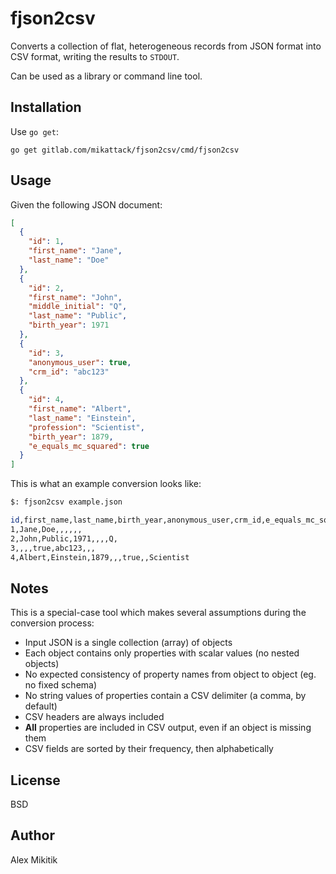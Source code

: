 # fjson2csv

Converts a collection of flat, heterogeneous records from JSON format into CSV format, writing the results to `STDOUT`.

Can be used as a library or command line tool.


## Installation

Use `go get`:

```
go get gitlab.com/mikattack/fjson2csv/cmd/fjson2csv
```


## Usage

Given the following JSON document:

```json
[
  {
    "id": 1,
    "first_name": "Jane",
    "last_name": "Doe"
  },
  {
    "id": 2,
    "first_name": "John",
    "middle_initial": "Q",
    "last_name": "Public",
    "birth_year": 1971
  },
  {
    "id": 3,
    "anonymous_user": true,
    "crm_id": "abc123"
  },
  {
    "id": 4,
    "first_name": "Albert",
    "last_name": "Einstein",
    "profession": "Scientist",
    "birth_year": 1879,
    "e_equals_mc_squared": true
  }
]
```

This is what an example conversion looks like:

```sh
$: fjson2csv example.json

id,first_name,last_name,birth_year,anonymous_user,crm_id,e_equals_mc_squared,middle_initial,profession
1,Jane,Doe,,,,,,
2,John,Public,1971,,,,Q,
3,,,,true,abc123,,,
4,Albert,Einstein,1879,,,true,,Scientist
```


## Notes

This is a special-case tool which makes several assumptions during the conversion process:

- Input JSON is a single collection (array) of objects
- Each object contains only properties with scalar values (no nested objects)
- No expected consistency of property names from object to object (eg. no fixed schema)
- No string values of properties contain a CSV delimiter (a comma, by default)
- CSV headers are always included
- **All** properties are included in CSV output, even if an object is missing them
- CSV fields are sorted by their frequency, then alphabetically


## License

BSD


## Author

Alex Mikitik